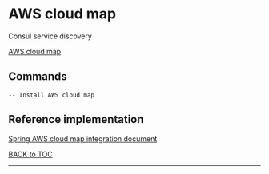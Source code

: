 # AWS cloud map

Consul service discovery

[AWS cloud map](https://aws.amazon.com/cloud-map/)


## Commands

	-- Install AWS cloud map

	
## Reference implementation

[Spring AWS cloud map integration document](https://cloud.spring.io/spring-cloud-aws/spring-cloud-aws.html)

	

[BACK to TOC](./../README.md)

----------